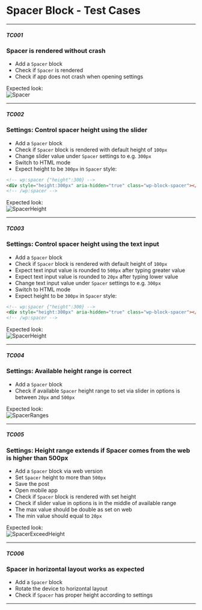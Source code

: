 # Spacer Block - Test Cases

--------------------------------------------------------------------------------

##### TC001

### Spacer is rendered without crash

-   Add a `Spacer` block
-   Check if `Spacer` is rendered
-   Check if app does not crash when opening settings

Expected look:  
![Spacer](../resources/spacer.png)

--------------------------------------------------------------------------------

##### TC002

### Settings: Control spacer height using the slider

-   Add a `Spacer` block
-   Check if `Spacer` block is rendered with default height of `100px`
-   Change slider value under `Spacer` settings to e.g. `300px`
-   Switch to HTML mode
-   Expect height to be `300px` in `Spacer` style:

```html
<!-- wp:spacer {"height":300} -->
<div style="height:300px" aria-hidden="true" class="wp-block-spacer"></div>
<!-- /wp:spacer -->
```

Expected look:  
![SpacerHeight](../resources/spacer-height.png)

--------------------------------------------------------------------------------

##### TC003

### Settings: Control spacer height using the text input

-   Add a `Spacer` block
-   Check if `Spacer` block is rendered with default height of `100px`
-   Expect text input value is rounded to `500px` after typing greater value
-   Expect text input value is rounded to `20px` after typing lower value
-   Change text input value under `Spacer` settings to e.g. `300px`
-   Switch to HTML mode
-   Expect height to be `300px` in `Spacer` style:

```html
<!-- wp:spacer {"height":300} -->
<div style="height:300px" aria-hidden="true" class="wp-block-spacer"></div>
<!-- /wp:spacer -->
```

Expected look:  
![SpacerHeight](../resources/spacer-height.png)

--------------------------------------------------------------------------------

##### TC004

### Settings: Available height range is correct

-   Add a `Spacer` block
-   Check if available `Spacer` height range to set via slider in options is between `20px` and `500px`

Expected look:  
![SpacerRanges](../resources/spacer-max-height.png)

--------------------------------------------------------------------------------

##### TC005

### Settings: Height range extends if Spacer comes from the web is higher than 500px

-   Add a `Spacer` block via web version
-   Set `Spacer` height to more than `500px`
-   Save the post
-   Open mobile app
-   Check if `Spacer` block is rendered with set height
-   Check if slider value in options is in the middle of available range
-   The max value should be double as set on web
-   The min value should equal to `20px`

Expected look:  
![SpacerExceedHeight](../resources/spacer-exceed-height.png)

--------------------------------------------------------------------------------

##### TC006

### Spacer in horizontal layout works as expected

-   Add a `Spacer` block
-   Rotate the device to horizontal layout
-   Check if `Spacer` has proper height according to settings

--------------------------------------------------------------------------------
